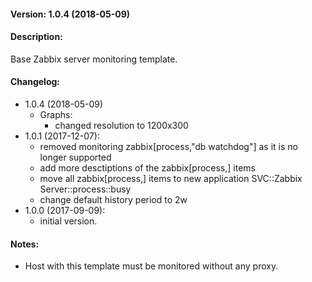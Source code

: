 #### Version: 1.0.4 (2018-05-09)

#### Description:
Base Zabbix server monitoring template.

#### Changelog:
- 1.0.4 (2018-05-09)
  - Graphs:
    - changed resolution to 1200x300
- 1.0.1 (2017-12-07):
  - removed monitoring zabbix[process,"db watchdog"] as it is no longer supported
  - add more desctiptions of the zabbix[process,] items
  - move all zabbix[process,] items to new application SVC::Zabbix Server::process::busy
  - change default history period to 2w
- 1.0.0 (2017-09-09):
  - initial version.

#### Notes:
* Host with this template must be monitored without any proxy.